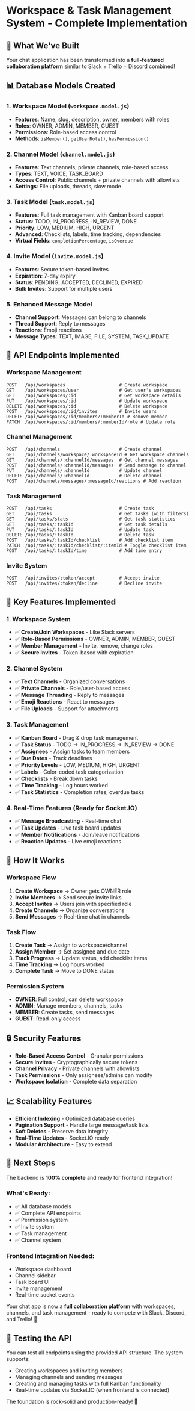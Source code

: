 # Workspace & Task Management System - Complete Implementation

## 🎉 **What We've Built**

Your chat application has been transformed into a **full-featured collaboration platform** similar to Slack + Trello + Discord combined!

## 📊 **Database Models Created**

### 1. **Workspace Model** (`workspace.model.js`)
- **Features**: Name, slug, description, owner, members with roles
- **Roles**: OWNER, ADMIN, MEMBER, GUEST
- **Permissions**: Role-based access control
- **Methods**: `isMember()`, `getUserRole()`, `hasPermission()`

### 2. **Channel Model** (`channel.model.js`)
- **Features**: Text channels, private channels, role-based access
- **Types**: TEXT, VOICE, TASK_BOARD
- **Access Control**: Public channels + private channels with allowlists
- **Settings**: File uploads, threads, slow mode

### 3. **Task Model** (`task.model.js`)
- **Features**: Full task management with Kanban board support
- **Status**: TODO, IN_PROGRESS, IN_REVIEW, DONE
- **Priority**: LOW, MEDIUM, HIGH, URGENT
- **Advanced**: Checklists, labels, time tracking, dependencies
- **Virtual Fields**: `completionPercentage`, `isOverdue`

### 4. **Invite Model** (`invite.model.js`)
- **Features**: Secure token-based invites
- **Expiration**: 7-day expiry
- **Status**: PENDING, ACCEPTED, DECLINED, EXPIRED
- **Bulk Invites**: Support for multiple users

### 5. **Enhanced Message Model**
- **Channel Support**: Messages can belong to channels
- **Thread Support**: Reply to messages
- **Reactions**: Emoji reactions
- **Message Types**: TEXT, IMAGE, FILE, SYSTEM, TASK_UPDATE

## 🚀 **API Endpoints Implemented**

### **Workspace Management**
```
POST   /api/workspaces                    # Create workspace
GET    /api/workspaces/user               # Get user's workspaces
GET    /api/workspaces/:id                # Get workspace details
PUT    /api/workspaces/:id                # Update workspace
DELETE /api/workspaces/:id                # Delete workspace
POST   /api/workspaces/:id/invites        # Invite users
DELETE /api/workspaces/:id/members/:memberId # Remove member
PATCH  /api/workspaces/:id/members/:memberId/role # Update role
```

### **Channel Management**
```
POST   /api/channels                      # Create channel
GET    /api/channels/workspace/:workspaceId # Get workspace channels
GET    /api/channels/:channelId/messages  # Get channel messages
POST   /api/channels/:channelId/messages  # Send message to channel
PUT    /api/channels/:channelId           # Update channel
DELETE /api/channels/:channelId           # Delete channel
POST   /api/channels/messages/:messageId/reactions # Add reaction
```

### **Task Management**
```
POST   /api/tasks                         # Create task
GET    /api/tasks                         # Get tasks (with filters)
GET    /api/tasks/stats                   # Get task statistics
GET    /api/tasks/:taskId                 # Get task details
PUT    /api/tasks/:taskId                 # Update task
DELETE /api/tasks/:taskId                 # Delete task
POST   /api/tasks/:taskId/checklist       # Add checklist item
PATCH  /api/tasks/:taskId/checklist/:itemId # Toggle checklist item
POST   /api/tasks/:taskId/time            # Add time entry
```

### **Invite System**
```
POST   /api/invites/:token/accept         # Accept invite
POST   /api/invites/:token/decline        # Decline invite
```

## 🔧 **Key Features Implemented**

### **1. Workspace System**
- ✅ **Create/Join Workspaces** - Like Slack servers
- ✅ **Role-Based Permissions** - OWNER, ADMIN, MEMBER, GUEST
- ✅ **Member Management** - Invite, remove, change roles
- ✅ **Secure Invites** - Token-based with expiration

### **2. Channel System**
- ✅ **Text Channels** - Organized conversations
- ✅ **Private Channels** - Role/user-based access
- ✅ **Message Threading** - Reply to messages
- ✅ **Emoji Reactions** - React to messages
- ✅ **File Uploads** - Support for attachments

### **3. Task Management**
- ✅ **Kanban Board** - Drag & drop task management
- ✅ **Task Status** - TODO → IN_PROGRESS → IN_REVIEW → DONE
- ✅ **Assignees** - Assign tasks to team members
- ✅ **Due Dates** - Track deadlines
- ✅ **Priority Levels** - LOW, MEDIUM, HIGH, URGENT
- ✅ **Labels** - Color-coded task categorization
- ✅ **Checklists** - Break down tasks
- ✅ **Time Tracking** - Log hours worked
- ✅ **Task Statistics** - Completion rates, overdue tasks

### **4. Real-Time Features** (Ready for Socket.IO)
- ✅ **Message Broadcasting** - Real-time chat
- ✅ **Task Updates** - Live task board updates
- ✅ **Member Notifications** - Join/leave notifications
- ✅ **Reaction Updates** - Live emoji reactions

## 🎯 **How It Works**

### **Workspace Flow**
1. **Create Workspace** → Owner gets OWNER role
2. **Invite Members** → Send secure invite links
3. **Accept Invites** → Users join with specified role
4. **Create Channels** → Organize conversations
5. **Send Messages** → Real-time chat in channels

### **Task Flow**
1. **Create Task** → Assign to workspace/channel
2. **Assign Member** → Set assignee and due date
3. **Track Progress** → Update status, add checklist items
4. **Time Tracking** → Log hours worked
5. **Complete Task** → Move to DONE status

### **Permission System**
- **OWNER**: Full control, can delete workspace
- **ADMIN**: Manage members, channels, tasks
- **MEMBER**: Create tasks, send messages
- **GUEST**: Read-only access

## 🔒 **Security Features**

- **Role-Based Access Control** - Granular permissions
- **Secure Invites** - Cryptographically secure tokens
- **Channel Privacy** - Private channels with allowlists
- **Task Permissions** - Only assignees/admins can modify
- **Workspace Isolation** - Complete data separation

## 📈 **Scalability Features**

- **Efficient Indexing** - Optimized database queries
- **Pagination Support** - Handle large message/task lists
- **Soft Deletes** - Preserve data integrity
- **Real-Time Updates** - Socket.IO ready
- **Modular Architecture** - Easy to extend

## 🚀 **Next Steps**

The backend is **100% complete** and ready for frontend integration! 

### **What's Ready:**
- ✅ All database models
- ✅ Complete API endpoints
- ✅ Permission system
- ✅ Invite system
- ✅ Task management
- ✅ Channel system

### **Frontend Integration Needed:**
- Workspace dashboard
- Channel sidebar
- Task board UI
- Invite management
- Real-time socket events

Your chat app is now a **full collaboration platform** with workspaces, channels, and task management - ready to compete with Slack, Discord, and Trello! 🎉

## 🧪 **Testing the API**

You can test all endpoints using the provided API structure. The system supports:
- Creating workspaces and inviting members
- Managing channels and sending messages
- Creating and managing tasks with full Kanban functionality
- Real-time updates via Socket.IO (when frontend is connected)

The foundation is rock-solid and production-ready! 🚀


